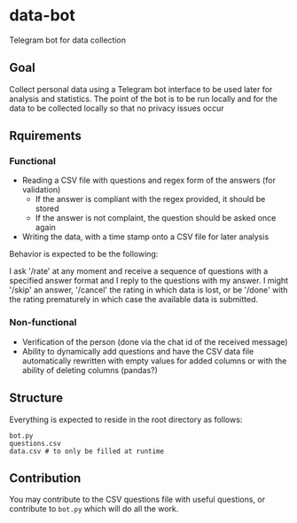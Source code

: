 # data-bot
Telegram bot for data collection

## Goal
Collect personal data using a Telegram bot interface to be used later for analysis and statistics. The point of the bot is to be run locally and for the data to be collected locally so that no privacy issues occur

## Rquirements
### Functional
- Reading a CSV file with questions and regex form of the answers (for validation)
  - If the answer is compliant with the regex provided, it should be stored
  - If the answer is not complaint, the question should be asked once again
- Writing the data, with a time stamp onto a CSV file for later analysis

Behavior is expected to be the following:

I ask '/rate' at any moment and receive a sequence of questions with a specified answer format and I reply to the questions with my answer. I might '/skip' an answer, '/cancel' the rating in which data is lost, or be '/done' with the rating prematurely in which case the available data is submitted.

### Non-functional
- Verification of the person (done via the chat id of the received message)
- Ability to dynamically add questions and have the CSV data file automatically rewritten with empty values for added columns or with the ability of deleting columns (pandas?)

## Structure
Everything is expected to reside in the root directory as follows:
```
bot.py
questions.csv
data.csv # to only be filled at runtime
```

## Contribution
You may contribute to the CSV questions file with useful questions, or contribute to `bot.py` which will do all the work.

